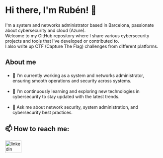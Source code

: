 <h1 align="left">Hi there, I'm Rubén! 👋</h1>

###

<p align="left">I'm a system and networks administrator based in Barcelona, passionate about cybersecurity and cloud (Azure). <br>Welcome to my GitHub repository where I share various cybersecurity projects and tools that I've developed or contributed to. <br>I also write up CTF (Capture The Flag) challenges from different platforms.</p>

###

<h2 align="left">About me</h2>

###

<ul>
  <li>🔭 I’m currently working as a system and networks administrator, ensuring smooth operations and security across systems.</li><br>
  <li>🌱 I’m continuously learning and exploring new technologies in cybersecurity to stay updated with the latest trends.</li><br>
  <li>💬 Ask me about network security, system administration, and cybersecurity best practices.</li>
</ul>

###

<h2 align="left">📫 How to reach me:</h2>

<div align="left">
  <a href="https://www.linkedin.com/in/ruben-gluque?lipi=urn%3Ali%3Apage%3Ad_flagship3_profile_view_base_contact_details%3BEpG5GL9ER4qtQuGSrmxduQ%3D%3D" target="_blank">
    <img src="https://raw.githubusercontent.com/maurodesouza/profile-readme-generator/master/src/assets/icons/social/linkedin/default.svg" width="52" height="40" alt="linkedin logo"  />
  </a>
</div>

###
